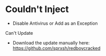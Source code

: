 # Couldn't Inject
  - Disable Antivirus or Add as an Exception
  
Can't Update
  - Download the update manually here: https://github.com/sprxsh/redboycracked
